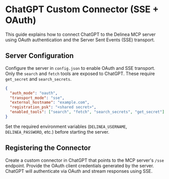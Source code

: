 # ChatGPT Custom Connector (SSE + OAuth)

This guide explains how to connect ChatGPT to the Delinea MCP server using OAuth authentication and the Server Sent Events (SSE) transport.

## Server Configuration

Configure the server in `config.json` to enable OAuth and SSE transport.
Only the `search` and `fetch` tools are exposed to ChatGPT.
These require `get_secret` and `search_secrets`.

```json
{
  "auth_mode": "oauth",
  "transport_mode": "sse",
  "external_hostname": "example.com",
  "registration_psk": "<shared secret>",
  "enabled_tools": ["search", "fetch", "search_secrets", "get_secret"]
}
```

Set the required environment variables (`DELINEA_USERNAME`, `DELINEA_PASSWORD`, etc.) before starting the server.

## Registering the Connector

Create a custom connector in ChatGPT that points to the MCP server's `/sse` endpoint.
Provide the OAuth client credentials generated by the server.
ChatGPT will authenticate via OAuth and stream responses using SSE.

<!-- TODO: Screenshot of ChatGPT connector configuration -->
